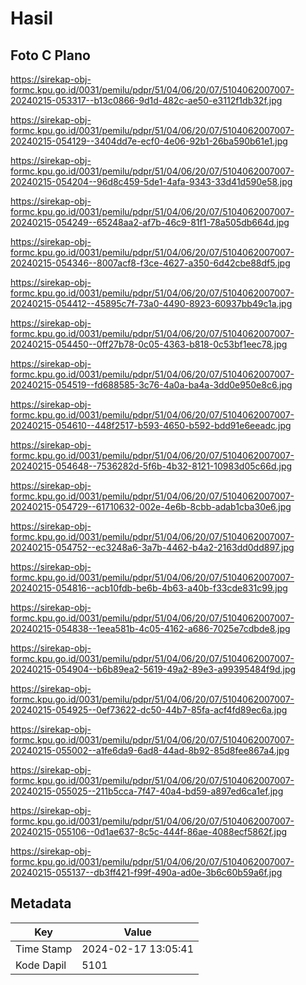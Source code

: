 # Hasil

## Foto C Plano

https://sirekap-obj-formc.kpu.go.id/0031/pemilu/pdpr/51/04/06/20/07/5104062007007-20240215-053317--b13c0866-9d1d-482c-ae50-e3112f1db32f.jpg

https://sirekap-obj-formc.kpu.go.id/0031/pemilu/pdpr/51/04/06/20/07/5104062007007-20240215-054129--3404dd7e-ecf0-4e06-92b1-26ba590b61e1.jpg

https://sirekap-obj-formc.kpu.go.id/0031/pemilu/pdpr/51/04/06/20/07/5104062007007-20240215-054204--96d8c459-5de1-4afa-9343-33d41d590e58.jpg

https://sirekap-obj-formc.kpu.go.id/0031/pemilu/pdpr/51/04/06/20/07/5104062007007-20240215-054249--65248aa2-af7b-46c9-81f1-78a505db664d.jpg

https://sirekap-obj-formc.kpu.go.id/0031/pemilu/pdpr/51/04/06/20/07/5104062007007-20240215-054346--8007acf8-f3ce-4627-a350-6d42cbe88df5.jpg

https://sirekap-obj-formc.kpu.go.id/0031/pemilu/pdpr/51/04/06/20/07/5104062007007-20240215-054412--45895c7f-73a0-4490-8923-60937bb49c1a.jpg

https://sirekap-obj-formc.kpu.go.id/0031/pemilu/pdpr/51/04/06/20/07/5104062007007-20240215-054450--0ff27b78-0c05-4363-b818-0c53bf1eec78.jpg

https://sirekap-obj-formc.kpu.go.id/0031/pemilu/pdpr/51/04/06/20/07/5104062007007-20240215-054519--fd688585-3c76-4a0a-ba4a-3dd0e950e8c6.jpg

https://sirekap-obj-formc.kpu.go.id/0031/pemilu/pdpr/51/04/06/20/07/5104062007007-20240215-054610--448f2517-b593-4650-b592-bdd91e6eeadc.jpg

https://sirekap-obj-formc.kpu.go.id/0031/pemilu/pdpr/51/04/06/20/07/5104062007007-20240215-054648--7536282d-5f6b-4b32-8121-10983d05c66d.jpg

https://sirekap-obj-formc.kpu.go.id/0031/pemilu/pdpr/51/04/06/20/07/5104062007007-20240215-054729--61710632-002e-4e6b-8cbb-adab1cba30e6.jpg

https://sirekap-obj-formc.kpu.go.id/0031/pemilu/pdpr/51/04/06/20/07/5104062007007-20240215-054752--ec3248a6-3a7b-4462-b4a2-2163dd0dd897.jpg

https://sirekap-obj-formc.kpu.go.id/0031/pemilu/pdpr/51/04/06/20/07/5104062007007-20240215-054816--acb10fdb-be6b-4b63-a40b-f33cde831c99.jpg

https://sirekap-obj-formc.kpu.go.id/0031/pemilu/pdpr/51/04/06/20/07/5104062007007-20240215-054838--1eea581b-4c05-4162-a686-7025e7cdbde8.jpg

https://sirekap-obj-formc.kpu.go.id/0031/pemilu/pdpr/51/04/06/20/07/5104062007007-20240215-054904--b6b89ea2-5619-49a2-89e3-a99395484f9d.jpg

https://sirekap-obj-formc.kpu.go.id/0031/pemilu/pdpr/51/04/06/20/07/5104062007007-20240215-054925--0ef73622-dc50-44b7-85fa-acf4fd89ec6a.jpg

https://sirekap-obj-formc.kpu.go.id/0031/pemilu/pdpr/51/04/06/20/07/5104062007007-20240215-055002--a1fe6da9-6ad8-44ad-8b92-85d8fee867a4.jpg

https://sirekap-obj-formc.kpu.go.id/0031/pemilu/pdpr/51/04/06/20/07/5104062007007-20240215-055025--211b5cca-7f47-40a4-bd59-a897ed6ca1ef.jpg

https://sirekap-obj-formc.kpu.go.id/0031/pemilu/pdpr/51/04/06/20/07/5104062007007-20240215-055106--0d1ae637-8c5c-444f-86ae-4088ecf5862f.jpg

https://sirekap-obj-formc.kpu.go.id/0031/pemilu/pdpr/51/04/06/20/07/5104062007007-20240215-055137--db3ff421-f99f-490a-ad0e-3b6c60b59a6f.jpg


## Metadata

| Key        | Value               |
| ---------- | ------------------- |
| Time Stamp | 2024-02-17 13:05:41 |
| Kode Dapil | 5101                |



